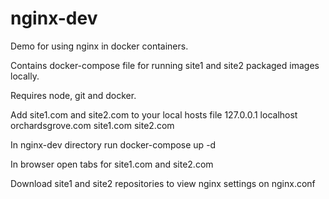 # nginx-dev
Demo for using nginx in docker containers.

Contains docker-compose file for running site1 and site2 packaged images locally.

Requires node, git and docker.

Add site1.com and site2.com to your local hosts file
127.0.0.1	localhost orchardsgrove.com site1.com site2.com

In nginx-dev directory run docker-compose up -d

In browser open tabs for site1.com and site2.com

Download site1 and site2 repositories to view nginx settings on nginx.conf
